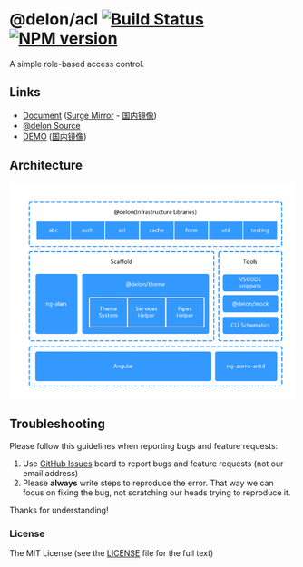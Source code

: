 # @delon/acl [![Build Status](https://dev.azure.com/ng-alain/delon/_apis/build/status/delon-CI?branchName=master)](https://dev.azure.com/ng-alain/delon/_build/latest?definitionId=1&branchName=master) [![NPM version](https://img.shields.io/npm/v/@delon/acl.svg?style=flat-square)](https://www.npmjs.com/package/@delon/acl)

A simple role-based access control.

## Links

+ [Document](https://ng-alain.com/acl) ([Surge Mirror](https://ng-alain-doc.surge.sh/acl) - [国内镜像](https://ng-alain.gitee.io/delon/acl))
+ [@delon Source](https://github.com/ng-alain/delon)
+ [DEMO](https://ng-alain.surge.sh) ([国内镜像](https://ng-alain.gitee.io/))

## Architecture

![Architecture](https://raw.githubusercontent.com/ng-alain/delon/master/_screenshot/architecture.png)

## Troubleshooting

Please follow this guidelines when reporting bugs and feature requests:

1. Use [GitHub Issues](https://github.com/ng-alain/delon/issues) board to report bugs and feature requests (not our email address)
2. Please **always** write steps to reproduce the error. That way we can focus on fixing the bug, not scratching our heads trying to reproduce it.

Thanks for understanding!

### License

The MIT License (see the [LICENSE](https://github.com/ng-alain/delon/blob/master/LICENSE) file for the full text)
